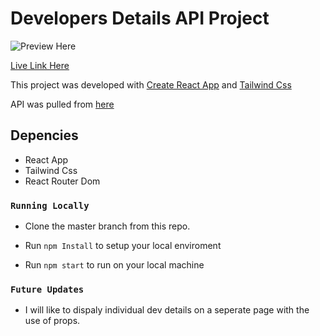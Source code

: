 # Developers Details API Project

![Preview Here](https://github.com/strakins/kodecamp/blob/main/Dev%20Details%20Profile.jpg)

[Live Link Here](https://strakins.github.io/Developers-Details)

This project was developed with [Create React App](https://github.com/facebook/create-react-app) and [Tailwind Css](https://tailwindcss.com/)

API was pulled from [here](https://jsonplaceholder.typicode.com/users)

## Depencies

 - React App
 - Tailwind Css
 - React Router Dom

### `Running Locally`

- Clone the master branch from this repo.

- Run `npm Install` to setup your local enviroment

- Run `npm start` to run on  your local machine

### `Future Updates`

- I will like to dispaly individual dev details on a seperate page with the use of props.


